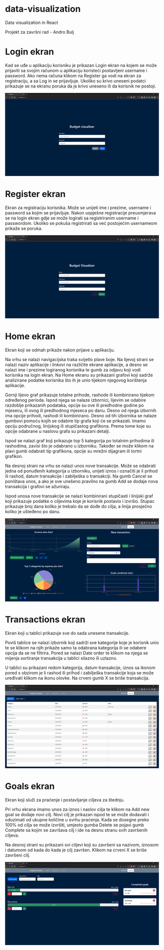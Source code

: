 # data-visualization
Data visualization in React

Projekt za završni rad - Andro Bulj

# Login ekran
Kad se uđe u aplikaciju korisniku je prikazan Login ekran na kojem se može prijaviti sa svojim računom u aplikaciju koristeći postavljeni username i password. Ako nema računa klikom na Register ga vodi na ekran za registraciju, a sa Log in se prijavljuje. Ukoliko su krivo uneseni podatci prikazuje se na ekranu poruka da je krivo uneseno ili da korisnik ne postoji.

![Login screen](readme-images/login.png)




# Register ekran
Ekran za registraciju korisnika. Može se unijeti ime i prezime, username i password sa kojim se prijavljuje. Nakon uspješne registracije preusmjerava se na login ekran gdje se može logirati sa registriranim username i passwordom. Ukoliko se pokuša registrirati sa već postojećim usernameom prikaže se poruka.

![Register screen](readme-images/register.png)

# Home ekran
Ekran koji se odmah prikaže nakon prijave u aplikaciju. 

Na vrhu se nalazi navigacijska traka svijetlo plave boje. Na lijevoj strani se nalazi naziv aplikacije i linkovi na različite ekrane aplikacije, a desno se nalazi ime i prezime logiranog korisnika te gumb za odjavu koji vodi korisnika na login ekran. Na Home ekranu su prikazani grafovi koji sadrže analizirane podatke korisnika što ih je unio tijekom njegovog korištenja aplikacije. 

Gornji lijevo graf prikazuje totalne prihode, rashode ili kombinirano tijekom određenog perioda. Ispod njega se nalaze izbornici, lijevim se odabire razdoblje prikazanih podataka, opcije su ove ili predhodne godine po mjesecu, ili ovog ili predhodnog mjeseca po danu. Desno od njega izbornih ima opcije prihodi, rashodi ili kombinirano. Desno od tih izbornika se nalaze gumbovi pomoću kojih se odabire tip grafa koji će se prikazati. Imamo opciju područnog, linijskog ili stupičastog grafikona. Prema tome koje su opcije odabrane u naslovu grafa su prikazani detalji.

Ispod se nalazi graf koji prikazuje top 5 kategorija po totalnim prihodima ili rashodima, zavisi što je odabrano u izborniku. Također se može klikom na plavi gumb odabrati tip grafikona, opcije su mrežni dijagram ili tortni grafikon.

Na desnoj strani na vrhu se nalazi unos nove transakcije. Može se odabrati jedna od ponuđenih kategorija u izborniku, unijeti iznos i označiti je li prihod ili rashod, datum transakcije i zabilješka o transakciji. Na gumb Cancel se poništava unos, a ako je sve unešeno pravilno na gumb Add se dodaje nova transakcija i grafovi se ažuriraju.

Ispod unosa nove transakcije se nalazi kombinirani stupičasti i linijski graf koji prikazuje podatke o ciljevima koje je korisnik postavio i izvršio. Stupac prikazuje broj dana koliko je trebalo da se dođe do cilja, a linija prosječno koliko je ušteđeno po danu. 

![Register screen](readme-images/home-screen.png)

# Transactions ekran
Ekran koji u tablici prikazuje sve do sada unesene transakcije.

Poviš tablice se nalazi izbornik koji sadrži sve kategorije koje je korisnik unio te se klikom na njih prikaže samo ta odabrana kategorija ili se odabere opcija da se ne filtrira. Pored se nalazi Date order te klikom na njega se mijenja sortiranje transakcija u tablici silazno ili uzlazno.

U tablici su prikazani redom kategorija, datum transakcije, iznos sa ikonom pored s obzirom je li rashod ili prihod i zabilješka transakcije koja se može uređivati klikom na ikonu olovke. Na crveni gumb X se briše transakcija.

![Transactions screen](readme-images/transactions-screen.png)

# Goals ekran
Ekran koji služi za praćenje i postavljanje ciljeva za štednju. 

Pri vrhu ekrana imamo unos za iznos i naslov cilja te klikom na Add new goal se dodaje novi cilj. Novi cilj je prikazan ispod te se može dodavati i oduzimati od ukupne količine u svrhu praćenja. Kada se dosegne preko 100% od cilja se može izvršiti, umjesto gumba Delete se pojavi gumb Complete sa kojim se završava cilj i ide na desnu stranu svih završenih ciljeva. 

Na desnoj strani su prikazani svi ciljevi koji su završeni sa nazivom, iznosom i datumom od kada do kada je cilj završen. Klikom na crveni X se briše završeni cilj.

![Goals screen](readme-images/goals-screen.png)
